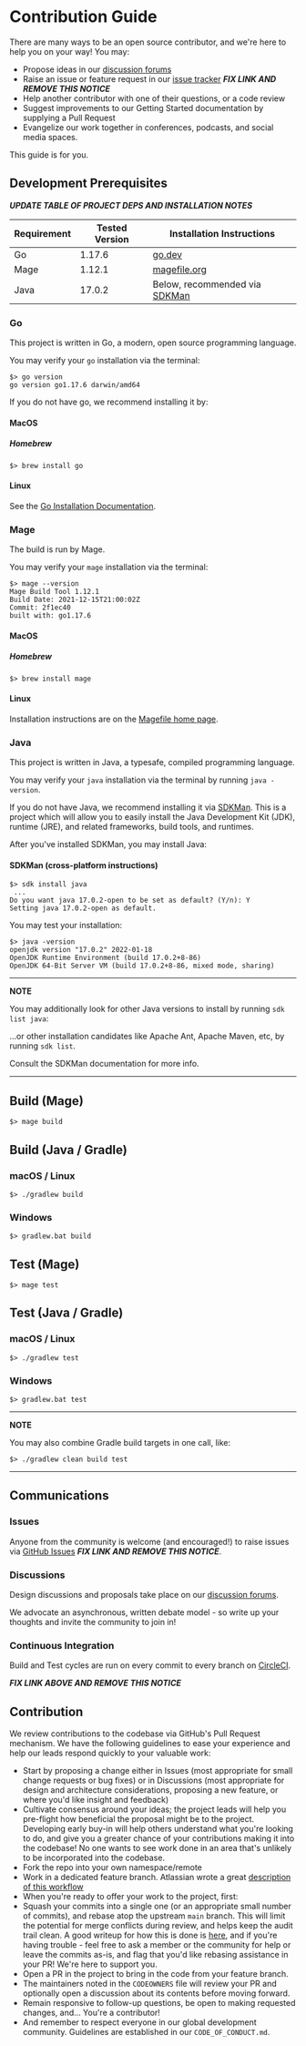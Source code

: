 # Contribution Guide 

There are many ways to be an open source contributor, and we're here to help you on your way! You may:

* Propose ideas in our 
  [discussion forums](https://forums.tbd.website)
* Raise an issue or feature request in our [issue tracker](LINK_HERE)  ___***FIX LINK AND REMOVE THIS NOTICE***___
* Help another contributor with one of their questions, or a code review
* Suggest improvements to our Getting Started documentation by supplying a Pull Request
* Evangelize our work together in conferences, podcasts, and social media spaces.

This guide is for you.

## Development Prerequisites

___***UPDATE TABLE OF PROJECT DEPS AND INSTALLATION NOTES***___

| Requirement | Tested Version | Installation Instructions                            |
|-------------|----------------|------------------------------------------------------|
| Go          | 1.17.6         |[go.dev](https://go.dev/doc/tutorial/compile-install) |
| Mage        | 1.12.1         |[magefile.org](https://magefile.org/)                 |
| Java        | 17.0.2         | Below, recommended via [SDKMan](https://sdkman.io)   |

### Go

This project is written in Go, a modern, open source programming language. 

You may verify your `go` installation via the terminal:

```
$> go version
go version go1.17.6 darwin/amd64
```

If you do not have go, we recommend installing it by:

#### MacOS

##### Homebrew
```
$> brew install go
```

#### Linux

See the [Go Installation Documentation](https://go.dev/doc/install).

### Mage

The build is run by Mage.

You may verify your `mage` installation via the terminal:

```
$> mage --version
Mage Build Tool 1.12.1
Build Date: 2021-12-15T21:00:02Z
Commit: 2f1ec40
built with: go1.17.6
```

#### MacOS

##### Homebrew

```
$> brew install mage
```

#### Linux

Installation instructions are on the [Magefile home page](https://magefile.org/).

### Java

This project is written in Java, a typesafe, compiled programming language. 

You may verify your `java` installation via the terminal by running `java -version`.

If you do not have Java, we recommend installing it 
via [SDKMan](https://sdkman.io/install). This is a project which will allow you 
to easily install the Java Development Kit (JDK), runtime (JRE), and related frameworks, 
build tools, and runtimes.

After you've installed SDKMan, you may install Java:

#### SDKMan (cross-platform instructions)

```shell
$> sdk install java 
 ...
Do you want java 17.0.2-open to be set as default? (Y/n): Y
Setting java 17.0.2-open as default.
```

You may test your installation:

```shell
$> java -version
openjdk version "17.0.2" 2022-01-18
OpenJDK Runtime Environment (build 17.0.2+8-86)
OpenJDK 64-Bit Server VM (build 17.0.2+8-86, mixed mode, sharing)
```

---
**NOTE**

You may additionally look for other Java versions to install by running `sdk list java`:

...or other installation candidates like Apache Ant, Apache Maven, etc, by running `sdk list`.

Consult the SDKMan documentation for more info.

---

## Build (Mage)

```
$> mage build
```

## Build (Java / Gradle)

### macOS / Linux
```shell
$> ./gradlew build
```

### Windows
```shell
$> gradlew.bat build
```

## Test (Mage)

```
$> mage test
```

## Test (Java / Gradle)

### macOS / Linux
```shell
$> ./gradlew test
```

### Windows
```shell
$> gradlew.bat test
```

---
**NOTE**

You may also combine Gradle build targets in one call, like:

```shell
$> ./gradlew clean build test
```

---

## Communications

### Issues

Anyone from the community is welcome (and encouraged!) to raise issues via 
[GitHub Issues](LINK_HERE)  ___***FIX LINK AND REMOVE THIS NOTICE***___.

### Discussions

Design discussions and proposals take place on our [discussion forums](https://forums.tbd.website).

We advocate an asynchronous, written debate model - so write up your thoughts and invite the community to join in!

### Continuous Integration

Build and Test cycles are run on every commit to every branch on [CircleCI](LINK_HERE).

 ___***FIX LINK ABOVE AND REMOVE THIS NOTICE***___

## Contribution

We review contributions to the codebase via GitHub's Pull Request mechanism. We have 
the following guidelines to ease your experience and help our leads respond quickly 
to your valuable work:

* Start by proposing a change either in Issues (most appropriate for small 
  change requests or bug fixes) or in Discussions (most appropriate for design 
  and architecture considerations, proposing a new feature, or where you'd 
  like insight and feedback)
* Cultivate consensus around your ideas; the project leads will help you 
  pre-flight how beneficial the proposal might be to the project. Developing early 
  buy-in will help others understand what you're looking to do, and give you a 
  greater chance of your contributions making it into the codebase! No one wants to 
  see work done in an area that's unlikely to be incorporated into the codebase.
* Fork the repo into your own namespace/remote
* Work in a dedicated feature branch. Atlassian wrote a great 
  [description of this workflow](https://www.atlassian.com/git/tutorials/comparing-workflows/feature-branch-workflow)
* When you're ready to offer your work to the project, first:
* Squash your commits into a single one (or an appropriate small number of commits), and 
  rebase atop the upstream `main` branch. This will limit the potential for merge 
  conflicts during review, and helps keep the audit trail clean. A good writeup for 
  how this is done is 
  [here](https://medium.com/@slamflipstrom/a-beginners-guide-to-squashing-commits-with-git-rebase-8185cf6e62ec), and if you're 
  having trouble - feel free to ask a member or the community for help or leave the commits as-is, and flag that you'd like 
  rebasing assistance in your PR! We're here to support you.
* Open a PR in the project to bring in the code from your feature branch.
* The maintainers noted in the `CODEOWNERS` file will review your PR and optionally 
  open a discussion about its contents before moving forward.
* Remain responsive to follow-up questions, be open to making requested changes, and...
  You're a contributor!
* And remember to respect everyone in our global development community. Guidelines 
  are established in our `CODE_OF_CONDUCT.md`.
